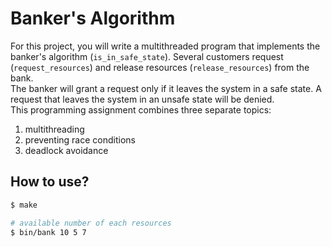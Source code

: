 # Banker's Algorithm

For this project, you will write a multithreaded program that implements the banker's algorithm (`is_in_safe_state`). Several customers request (`request_resources`) and release resources (`release_resources`) from the bank. \
The banker will grant a request only if it leaves the system in a safe state. A request that leaves the system in an unsafe state will be denied. \
This programming assignment combines three separate topics:

1. multithreading
2. preventing race conditions
3. deadlock avoidance

## How to use?

```bash
$ make

# available number of each resources
$ bin/bank 10 5 7
```

